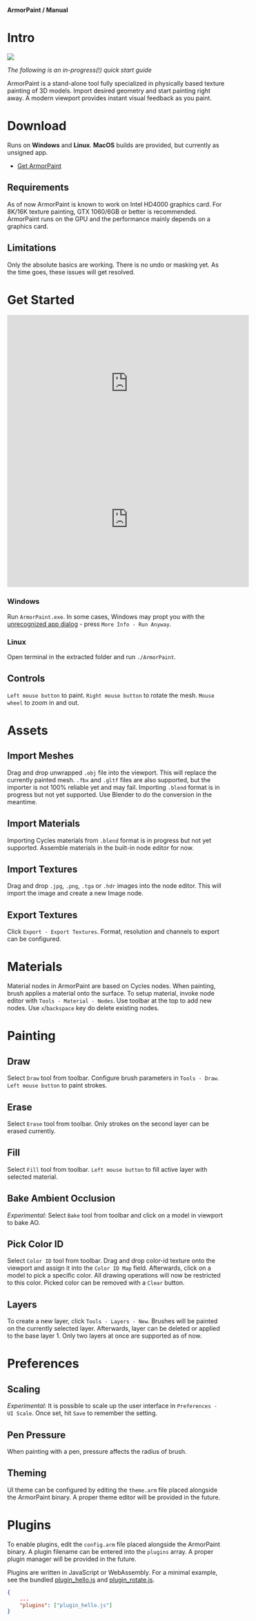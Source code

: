 **ArmorPaint / Manual**

# Intro

![](img/title.jpg)

*The following is an in-progress(!) quick start guide*

ArmorPaint is a stand-alone tool fully specialized in physically based texture painting of 3D models. Import desired geometry and start painting right away. A modern viewport provides instant visual feedback as you paint.

# Download

Runs on **Windows** and **Linux**. **MacOS** builds are provided, but currently as unsigned app.

- [Get ArmorPaint](http://armorpaint.org/download.html)

## Requirements

As of now ArmorPaint is known to work on Intel HD4000 graphics card. For 8K/16K texture painting, GTX 1060/6GB or better is recommended. ArmorPaint runs on the GPU and the performance mainly depends on a graphics card.

## Limitations

Only the absolute basics are working. There is no undo or masking yet. As the time goes, these issues will get resolved.

# Get Started

<iframe width="560" height="315" src="https://www.youtube.com/embed/5YIvj3yIP00?rel=0" frameborder="0" allow="autoplay; encrypted-media" allowfullscreen></iframe>

<iframe width="560" height="315" src="https://www.youtube.com/embed/jnsRWOFUsQs?rel=0" frameborder="0" allow="autoplay; encrypted-media" allowfullscreen></iframe>

### Windows

Run `ArmorPaint.exe`. In some cases, Windows may propt you with the [unrecognized app dialog](http://armorpaint.org/manual/img/startup_win.png) - press `More Info - Run Anyway`.

### Linux

Open terminal in the extracted folder and run `./ArmorPaint`.

## Controls

`Left mouse button` to paint. `Right mouse button` to rotate the mesh. `Mouse wheel` to zoom in and out.

# Assets

## Import Meshes

Drag and drop unwrapped `.obj` file into the viewport. This will replace the currently painted mesh. `.fbx` and `.gltf` files are also supported, but the importer is not 100% reliable yet and may fail. Importing `.blend` format is in progress but not yet supported. Use Blender to do the conversion in the meantime.

## Import Materials

Importing Cycles materials from `.blend` format is in progress but not yet supported. Assemble materials in the built-in node editor for now.

## Import Textures

Drag and drop `.jpg`, `.png`, `.tga` or `.hdr` images into the node editor. This will import the image and create a new Image node.

## Export Textures

Click `Export - Export Textures`. Format, resolution and channels to export can be configured.

# Materials

Material nodes in ArmorPaint are based on Cycles nodes. When painting, brush applies a material onto the surface. To setup material, invoke node editor with `Tools - Material - Nodes`. Use toolbar at the top to add new nodes. Use `x`/`backspace` key do delete existing nodes.

# Painting

## Draw

Select `Draw` tool from toolbar. Configure brush parameters in `Tools - Draw`. `Left mouse button` to paint strokes.

## Erase

Select `Erase` tool from toolbar. Only strokes on the second layer can be erased currently.

## Fill

Select `Fill` tool from toolbar. `Left mouse button` to fill active layer with selected material.

## Bake Ambient Occlusion

*Experimental:* Select `Bake` tool from toolbar and click on a model in viewport to bake AO.

## Pick Color ID

Select `Color ID` tool from toolbar. Drag and drop color-id texture onto the viewport and assign it into the `Color ID Map` field. Afterwards, click on a model to pick a specific color. All drawing operations will now be restricted to this color. Picked color can be removed with a `Clear` button.

## Layers

To create a new layer, click `Tools - Layers - New`. Brushes will be painted on the currently selected layer. Afterwards, layer can be deleted or applied to the base layer 1. Only two layers at once are supported as of now.

# Preferences

## Scaling

*Experimental:* It is possible to scale up the user interface in `Preferences - UI Scale`. Once set, hit `Save` to remember the setting.

## Pen Pressure

When painting with a pen, pressure affects the radius of brush.

## Theming

UI theme can be configured by editing the `theme.arm` file placed alongside the ArmorPaint binary. A proper theme editor will be provided in the future.

# Plugins

To enable plugins, edit the `config.arm` file placed alongside the ArmorPaint binary. A plugin filename can be entered into the `plugins` array. A proper plugin manager will be provided in the future.

Plugins are written in JavaScript or WebAssembly. For a minimal example, see the bundled [plugin_hello.js](https://github.com/armory3d/armorpaint/blob/master/Bundled/plugin_hello.js) and [plugin_rotate.js](https://github.com/armory3d/armorpaint/blob/master/Bundled/plugin_rotate.js).

```json
{
	...
	"plugins": ["plugin_hello.js"]
}
```
